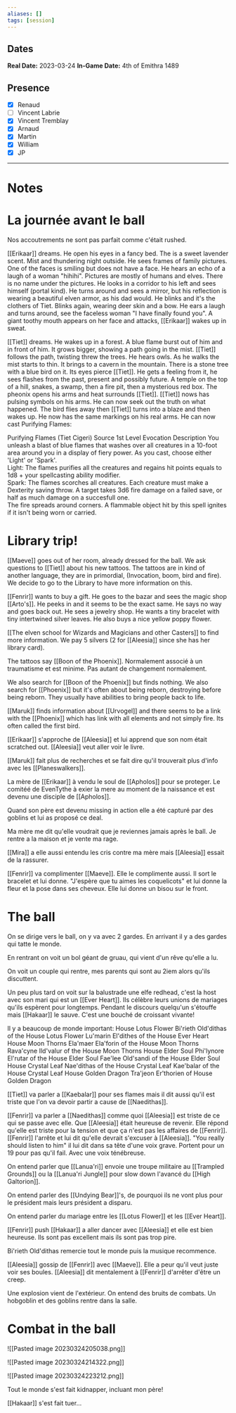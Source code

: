 ```yaml
---
aliases: []
tags: [session]
---
```

## Dates
**Real Date:** 2023-03-24
**In-Game Date:** 4th of Emithra 1489

## Presence
- [x] Renaud
- [ ] Vincent Labrie
- [x] Vincent Tremblay
- [x] Arnaud 
- [x] Martin
- [x] William
- [x] JP

---
# Notes
# La journée avant le ball

Nos accoutrements ne sont pas parfait comme c'était rushed. 

[[Erikaar]] dreams. He open his eyes in a fancy bed. The is a sweet lavender scent. Mist and thundering night outside. He sees frames of family pictures. One of the faces is smiling but does not have a face. He hears an echo of a laugh of a woman "hihihi". Pictures are mostly of humans and elves. There is no name under the pictures. He looks in a corridor to his left and sees himself (portal kind). He turns around and sees a mirror, but his reflection is wearing a beautiful elven armor, as his dad would. He blinks and it's the clothers of Tiet. Blinks again, wearing deer skin and a bow. He ears a laugh and turns around, see the faceless woman "I have finally found you". A giant toothy mouth appears on her face and attacks, [[Erikaar]] wakes up in sweat. 

[[Tiet]] dreams. He wakes up in a forest. A blue flame burst out of him and in front of him. It grows bigger, showing a path going in the mist. [[Tiet]] follows the path, twisting threw the trees. He hears owls. As he walks the mist starts to thin. It brings to a cavern in the mountain. There is a stone tree with a blue bird on it. Its eyes pierce [[Tiet]]. He gets a feeling from it, he sees flashes from the past, present and possibly future. A temple on the top of a hill, snakes, a swamp, then a fire pit, then a mysterious red box. The pheonix  opens his arms and heat surrounds [[Tiet]]. [[Tiet]] nows has pulsing symbols on his arms. He can now seek out the truth on what happened. The bird flies away then [[Tiet]] turns into a blaze and then wakes up. He now has the same markings on his real arms. He can now cast Purifying Flames:

Purifying Flames (Tiet Cigeri)
Source
1st Level Evocation
Description
You unleash a blast of blue flames that washes over all creatures in a 10-foot area around you in a display of fiery power. As you cast, choose either 'Light' or 'Spark'.  
Light: The flames purifies all the creatures and regains hit points equals to 1d8 + your spellcasting ability modifier.  
Spark: The flames scorches all creatures. Each creature must make a Dexterity saving throw. A target takes 3d6 fire damage on a failed save, or half as much damage on a succesfull one.  
The fire spreads around corners. A flammable object hit by this spell ignites if it isn't being worn or carried.


# Library trip!
[[Maeve]] goes out of her room, already dressed for the ball. We ask questions to [[Tiet]] about his new tattoos. The tattoos are in kind of another language, they are in primordial, (Invocation, boom, bird and fire). We decide to go to the Library to have more information on this. 

[[Fenrir]] wants to buy a gift. He goes to the bazar and sees the magic shop [[Arto's]]. He peeks in and it seems to be the exact same. He says no way and goes back out. He sees a jewelry shop. He wants a tiny bracelet with tiny intertwined silver leaves. He also buys a nice yellow poppy flower. 

[[The elven school for Wizards and Magicians and other Casters]] to find more information.  We pay 5 silvers (2  for [[Aleesia]] since she has her library card). 

The tattoos say [[Boon of the Phoenix]]. Normalement associé à un traumatisme et est minime. Pas autant de changement normalement. 

We also search for [[Boon of the Phoenix]] but finds nothing. We also search for [[Phoenix]] but it's often about being reborn, destroying before being reborn. They usually have abilities to bring people back to life. 

[[Maruk]] finds information about [[Urvogel]] and there seems to be a link with the [[Phoenix]] which has link with all elements and not simply fire. Its often called the first bird. 

[[Erikaar]] s'approche de [[Aleesia]] et lui apprend que son nom était scratched out. [[Aleesia]] veut aller voir le livre. 

[[Maruk]] fait plus de recherches et se fait dire qu'il trouverait plus d'info avec les [[Planeswalkers]]. 

La mère de [[Erikaar]] à vendu le soul de [[Apholos]] pour se proteger. Le comitéé de EvenTythe à exier la mere au moment de la naissance et est devenu une disciple de [[Apholos]]. 

Quand son père est devenu missing in action elle a été capturé par des goblins et lui as proposé ce deal. 

Ma mère me dit qu'elle voudrait que je reviennes jamais après le ball. Je rentre a la maison et je vente ma rage. 

[[Mira]] a elle aussi entendu les cris contre ma mère mais [[Aleesia]] essait de la rassurer. 

[[Fenrir]] va complimenter [[Maeve]]. Elle le complimente aussi. Il sort le bracelet et lui donne.
"J'espère que tu aimes les coquelicots" et lui donne la fleur et la pose dans ses cheveux. Elle lui donne un bisou sur le front. 


# The ball
On se dirige vers le ball, on y va avec 2 gardes. En arrivant il y a des gardes qui tatte le monde.

En rentrant on voit un bol géant de gruau, qui vient d'un rêve qu'elle a lu. 

On voit un couple qui rentre, mes parents qui sont au 2iem alors qu'ils discuttent. 

Un peu plus tard on voit sur la balustrade une elfe redhead, c'est la host avec son mari qui est un [[Ever Heart]]. Ils célèbre leurs unions de mariages qu'ils espèrent pour longtemps. Pendant le discours quelqu'un s'étouffe mais [[Hakaar]] le sauve. C'est une bouché de croissant vivante! 

Il y a beaucoup de monde important:
House Lotus 
	Flower Bi'rieth Old'dithas of the House Lotus Flower 
	Lu'marin El'dithes of the House Ever Heart 
House Moon Thorns 
	Ela'maer Ela'forin of the House Moon Thorns 
	Rava'cyne Ild'valur of the House Moon Thorns 
House Elder Soul 
	Phi'lynore El'rutar of the House Elder Soul
	Fae'lee Old'sandi of the House Elder Soul 
House Crystal Leaf 
	Nae'dithas of the House Crystal Leaf 
	Kae'balar of the House Crystal Leaf 
House Golden Dragon 
	Tra'jeon Er'thorien of House Golden Dragon

[[Tiet]] va parler a [[Kaebalar]] pour ses flames mais il dit aussi qu'il est triste que l'on va devoir partir a cause de [[Naedithas]].

[[Fenrir]] va parler a [[Naedithas]] comme quoi [[Aleesia]] est triste de ce qui se passe avec elle. Que [[Aleesia]] était heureuse de revenir. Elle répond qu'elle est triste pour la tension et que ça n'est pas les affaires de [[Fenrir]]. [[Fenrir]] l'arrête et lui dit qu'elle devrait s'excuser à [[Aleesia]]. "You really should listen to him" il lui dit dans sa tête d'une voix grave. Portent pour un 19 pour pas qu'il fail. Avec une voix ténébreuse.  

On entend parler que [[Lanua'ri]] envoie une troupe militaire au [[Trampled Grounds]] ou la [[Lanua'ri Jungle]] pour slow down l'avancé du [[High Galtorion]]. 

On entend parler des [[Undying Bear]]'s, de pourquoi ils ne vont plus pour le président mais leurs président a disparu. 

On entend parler du mariage entre les [[Lotus Flower]] et les [[Ever Heart]]. 

[[Fenrir]] push [[Hakaar]] a aller dancer avec [[Aleesia]] et elle est bien heureuse. Ils sont pas excellent mais ils sont pas trop pire.

Bi'rieth Old'dithas remercie tout le monde puis la musique recommence. 

[[Aleesia]] gossip de [[Fenrir]] avec [[Maeve]]. Elle a peur qu'il veut juste voir ses boules. [[Aleesia]] dit mentalement à [[Fenrir]] d'arrêter d'être un creep. 

Une explosion vient de l'extérieur. On entend des bruits de combats.  Un hobgoblin et des goblins rentre dans la salle. 

# Combat in the ball
![[Pasted image 20230324205038.png]]

![[Pasted image 20230324214322.png]]

![[Pasted image 20230324223212.png]]

Tout le monde s'est fait kidnapper, incluant mon père!

[[Hakaar]] s'est fait tuer...